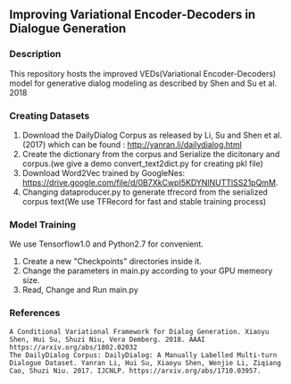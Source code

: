 ##  Improving Variational Encoder-Decoders in Dialogue Generation

### Description
This repository hosts the improved VEDs(Variational Encoder-Decoders) model for generative dialog modeling as described by Shen and Su et al. 2018

### Creating Datasets
1. Download the DailyDialog Corpus as released by Li, Su and Shen et al. (2017) which can be found : http://yanran.li/dailydialog.html
2. Create the dictionary from the corpus and Serialize the dicitonary and corpus.(we give a demo convert_text2dict.py for creating pkl file)
3. Download Word2Vec trained by GoogleNes: https://drive.google.com/file/d/0B7XkCwpI5KDYNlNUTTlSS21pQmM.
4. Changing dataproducer.py to generate tfrecord from the serialized corpus text(We use TFRecord for fast and stable training process)

### Model Training
We use Tensorflow1.0 and Python2.7 for convenient.
1. Create a new "Checkpoints"  directories inside it.
2. Change the parameters in main.py according to your GPU memeory size.
3. Read, Change and Run main.py 
### References

    A Conditional Variational Framework for Dialog Generation. Xiaoyu Shen, Hui Su, Shuzi Niu, Vera Demberg. 2018. AAAI https://arxiv.org/abs/1802.02032
    The DailyDialog Corpus: DailyDialog: A Manually Labelled Multi-turn Dialogue Dataset. Yanran Li, Hui Su, Xiaoyu Shen, Wenjie Li, Ziqiang Cao, Shuzi Niu. 2017. IJCNLP. https://arxiv.org/abs/1710.03957.
